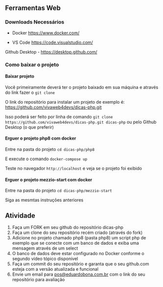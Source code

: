 ## Ferramentas Web

### Downloads Necessários

- Docker https://www.docker.com/

- VS Code https://code.visualstudio.com/

Github Desktop - https://desktop.github.com/

### Como baixar o projeto 

#### Baixar projeto

Você primeiramente deverá ter o projeto baixado em sua máquina e através do link fazer o ```git clone```

O link do repositório para instalar um projeto de exemplo é: https://github.com/vivaweb4devs/dicas-php.git

Isso poderá ser feito por linha de comando ```git clone https://github.com/vivaweb4devs/dicas-php.git dicas-php``` ou pelo Github Desktop (o que preferir)

#### Erguer o projeto php8 com docker

Entre na pasta do projeto ```cd dicas-php/php8```

E execute o comando ```docker-compose up```

Teste no navegador ```http://localhost``` e veja se o projeto foi exibido

#### Erguer o projeto mezzio-start com docker

Entre na pasta do projeto ```cd dicas-php/mezzio-start```

Siga as mesmtas instruções anteriores

## Atividade

1. Faça um FORK em seu github do repositório dicas-php
2. Faça um clone do seu repositório recém criado (através do fork)
3. Adicione no projeto chamado php8 (pasta php8) um script php de exemplo que se conecte com um banco de dados e exiba uma mensagem através de um select
4. O banco de dados deve estar configurado no Docker conforme o segundo vídeo tópico disponível
5. Faça um commit do seu repositório e garanta que o seu github.com esteja com a versão atualizada e funcional
6. Envie um email para pos@eduardobona.com.br com o link do seu repositório para avaliação
